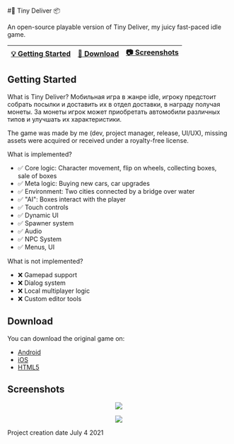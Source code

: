 #🚗 Tiny Deliver 📦


An open-source playable version of Tiny Deliver, my juicy fast-paced idle game.

| [💡 Getting Started](#getting-started) | [📲 Download](#download) | [📷 Screenshots](#screenshots) |
| --------------- | -------- | ----------- |

## Getting Started

What is Tiny Deliver?
Мобильная игра в жанре idle, игроку предстоит собрать посылки и доставить их в отдел доставки, в награду получая монеты.
За монеты игрок может приобретать автомобили различных типов и улучшать их характеристики.

The game was made by me (dev, project manager, release, UI/UX), missing assets were acquired or received under a royalty-free license.

What is implemented?

- ✅ Core logic: Character movement, flip on wheels, collecting boxes, sale of boxes
- ✅ Meta logic: Buying new cars, car upgrades
- ✅ Environment: Two cities connected by a bridge over water
- ✅ "AI": Boxes interact with the player
- ✅ Touch controls
- ✅ Dynamic UI
- ✅ Spawner system
- ✅ Audio
- ✅ NPC System
- ✅ Menus, UI

What is not implemented?
- ❌ Gamepad support 
- ❌ Dialog system
- ❌ Local multiplayer logic
- ❌ Custom editor tools


## Download 
You can download the original game on:
- [Android](WIP) 
- [iOS](WIP)
- [HTML5](WIP)

## Screenshots
<p align="center">
  <img src="https://sun9-82.userapi.com/impg/KeFJA7lV-EbbODg5I14tyi38JFgGw2pUrKppXw/Q-JT8X5Dtog.jpg?size=410x914&quality=96&sign=8841ec0ead0358ab2d65113c28cdb9ac&type=album" />
</p>

<p align="center">
  <img src="https://sun9-42.userapi.com/impg/0BAxlIi1shc5bIUc8IyttutQJntph8cezwy6SQ/5wQ4RIKNGPo.jpg?size=431x908&quality=96&sign=b30cd01ca1313406edfcb6641594dc7a&type=album" />
</p>
Project creation date July 4 2021

